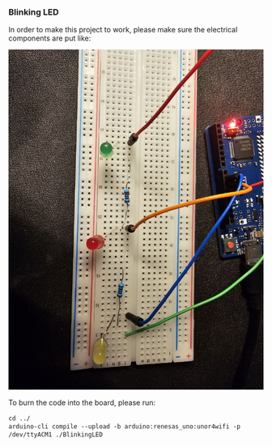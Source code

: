### Blinking LED

In order to make this project to work, please make sure the electrical components are put like:

![LED Schema](./schema.jpg)

To burn the code into the board, please run:

```
cd ../
arduino-cli compile --upload -b arduino:renesas_uno:unor4wifi -p /dev/ttyACM1 ./BlinkingLED
```